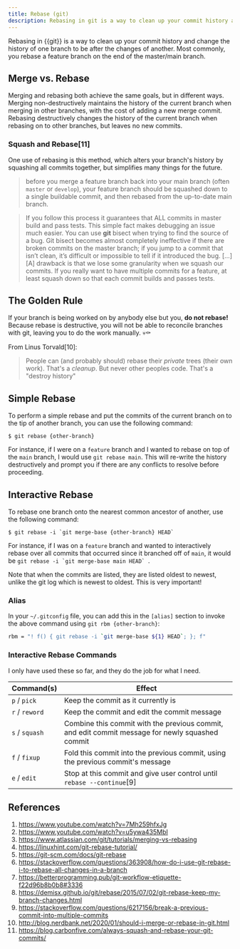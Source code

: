 ```yaml
---
title: Rebase (git)
description: Rebasing in git is a way to clean up your commit history and change the history of one branch to be after the changes of another.
---
```


Rebasing in {{git}} is a way to clean up your commit history and change the history of one branch to be after the changes of another. Most commonly, you rebase a feature branch on the end of the master/main branch.

## Merge vs. Rebase

Merging and rebasing both achieve the same goals, but in different ways. Merging non-destructively maintains the history of the current branch when merging in other branches, with the cost of adding a new merge commit. Rebasing destructively changes the history of the current branch when rebasing on to other branches, but leaves no new commits.

### Squash and Rebase[11]

One use of rebasing is this method, which alters your branch's history by squashing all commits together, but simplifies many things for the future.

> before you merge a feature branch back into your main branch (often `master` or `develop`), your feature branch should be squashed down to a single buildable commit, and then rebased from the up-to-date main branch.

> If you follow this process it  guarantees that ALL commits in master build and pass tests. This simple  fact makes debugging an issue much easier. You can use **git** bisect when trying to find the source of a bug. Git bisect becomes almost  completely ineffective  if there are broken commits on the master  branch; if you jump to a commit that isn’t clean, it’s difficult or  impossible to tell if it introduced the bug. [...] [A] drawback is that we lose some granularity when we squash  our commits. If you really want to have multiple commits for a feature,  at least squash down so that each commit builds and passes tests.

## The Golden Rule

If your branch is being worked on by anybody else but you, **do not rebase!** Because rebase is destructive, you will not be able to reconcile branches with git, leaving you to do the work manually. 💀⚰️

From Linus Torvald[10]:

> People can (and probably should) rebase their _private_ trees (their own work). That's a _cleanup_. But never other peoples code. That's a "destroy history"

## Simple Rebase

To perform a simple rebase and put the commits of the current branch on to the tip of another branch, you can use the following command:

```shell
$ git rebase {other-branch}
```

For instance, if I were on a `feature` branch and I wanted to rebase on top of the `main` branch, I would use `git rebase main`. This will re-write the history destructively and prompt you if there are any conflicts to resolve before proceeding.

## Interactive Rebase

To rebase one branch onto the nearest common ancestor of another, use the following command:

```shell
$ git rebase -i `git merge-base {other-branch} HEAD`
```

For instance, if I was on a `feature` branch and wanted to interactively rebase over all commits that occurred since it branched off of `main`, it would be ```git rebase -i `git merge-base main HEAD` ```.

Note that when the commits are listed, they are listed oldest to newest, unlike the git log which is newest to oldest. This is very important!

### Alias

In your `~/.gitconfig` file, you can add this in the `[alias]` section to invoke the above command using `git rbm {other-branch}`:

```sh
rbm = "! f() { git rebase -i `git merge-base ${1} HEAD`; }; f"
```

### Interactive Rebase Commands

I only have used these so far, and they do the job for what I need.

Command(s) | Effect
--- | ---
`p` / `pick`| Keep the commit as it currently is
`r` / `reword` | Keep the commit and edit the commit message
`s` / `squash` | Combine this commit with the previous commit, and edit commit message for newly squashed commit
`f` / `fixup` | Fold this commit into the previous commit, using the previous commit's message
`e` / `edit` | Stop at this commit and give user control until `rebase --continue`[9] 

## References

1. https://www.youtube.com/watch?v=7Mh259hfxJg
1. https://www.youtube.com/watch?v=u5ywa435MbI
1. https://www.atlassian.com/git/tutorials/merging-vs-rebasing
1. https://linuxhint.com/git-rebase-tutorial/
1. https://git-scm.com/docs/git-rebase
1. https://stackoverflow.com/questions/363908/how-do-i-use-git-rebase-i-to-rebase-all-changes-in-a-branch
1. https://betterprogramming.pub/git-workflow-etiquette-f22d96b8b0b8#3336
1. https://demisx.github.io/git/rebase/2015/07/02/git-rebase-keep-my-branch-changes.html
1. https://stackoverflow.com/questions/6217156/break-a-previous-commit-into-multiple-commits
1. http://blog.nerdbank.net/2020/01/should-i-merge-or-rebase-in-git.html
1. https://blog.carbonfive.com/always-squash-and-rebase-your-git-commits/
